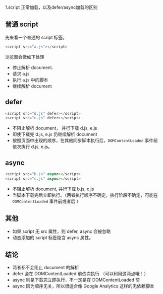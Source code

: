 1.script 正常加载，以及defer/async加载的区别

## 普通 script

先来看一个普通的 script 标签。

```js
<script src="a.js"></script>
```

浏览器会做如下处理

- 停止解析 document.
- 请求 a.js
- 执行 a.js 中的脚本
- 继续解析 document

## defer

```js
<script src="d.js" defer></script>
<script src="e.js" defer></script>
```

- 不阻止解析 document， 并行下载 d.js, e.js
- 即使下载完 d.js, e.js 仍继续解析 document
- 按照页面中出现的顺序，在其他同步脚本执行后，`DOMContentLoaded` 事件前 依次执行 d.js, e.js。

## async

```js
<script src="b.js" async></script>
<script src="c.js" async></script>
```

- 不阻止解析 document, 并行下载 b.js, c.js
- 当脚本下载完后立即执行。（两者执行顺序不确定，执行阶段不确定，可能在 `DOMContentLoaded` 事件前或者后 ）

## 其他

- 如果 script 无 src 属性，则 defer, async 会被忽略
- 动态添加的 script 标签隐含 async 属性。

## 结论

- 两者都不会阻止 document 的解析
- defer 会在 DOMContentLoaded 前依次执行 （可以利用这两点哦！）
- async 则是下载完立即执行，不一定是在 DOMContentLoaded 前
- async 因为顺序无关，所以很适合像 Google Analytics 这样的无依赖脚本